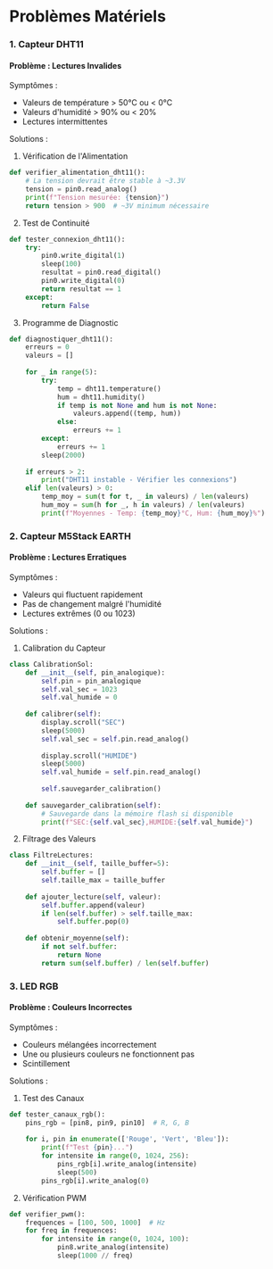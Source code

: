 # Problèmes Matériels

### 1. Capteur DHT11

#### Problème : Lectures Invalides
Symptômes :
- Valeurs de température > 50°C ou < 0°C
- Valeurs d'humidité > 90% ou < 20%
- Lectures intermittentes

Solutions :
1. Vérification de l'Alimentation
```python
def verifier_alimentation_dht11():
    # La tension devrait être stable à ~3.3V
    tension = pin0.read_analog()
    print(f"Tension mesurée: {tension}")
    return tension > 900  # ~3V minimum nécessaire
```

2. Test de Continuité
```python
def tester_connexion_dht11():
    try:
        pin0.write_digital(1)
        sleep(100)
        resultat = pin0.read_digital()
        pin0.write_digital(0)
        return resultat == 1
    except:
        return False
```

3. Programme de Diagnostic
```python
def diagnostiquer_dht11():
    erreurs = 0
    valeurs = []
    
    for _ in range(5):
        try:
            temp = dht11.temperature()
            hum = dht11.humidity()
            if temp is not None and hum is not None:
                valeurs.append((temp, hum))
            else:
                erreurs += 1
        except:
            erreurs += 1
        sleep(2000)
    
    if erreurs > 2:
        print("DHT11 instable - Vérifier les connexions")
    elif len(valeurs) > 0:
        temp_moy = sum(t for t, _ in valeurs) / len(valeurs)
        hum_moy = sum(h for _, h in valeurs) / len(valeurs)
        print(f"Moyennes - Temp: {temp_moy}°C, Hum: {hum_moy}%")
```

### 2. Capteur M5Stack EARTH

#### Problème : Lectures Erratiques
Symptômes :
- Valeurs qui fluctuent rapidement
- Pas de changement malgré l'humidité
- Lectures extrêmes (0 ou 1023)

Solutions :
1. Calibration du Capteur
```python
class CalibrationSol:
    def __init__(self, pin_analogique):
        self.pin = pin_analogique
        self.val_sec = 1023
        self.val_humide = 0
    
    def calibrer(self):
        display.scroll("SEC")
        sleep(5000)
        self.val_sec = self.pin.read_analog()
        
        display.scroll("HUMIDE")
        sleep(5000)
        self.val_humide = self.pin.read_analog()
        
        self.sauvegarder_calibration()
    
    def sauvegarder_calibration(self):
        # Sauvegarde dans la mémoire flash si disponible
        print(f"SEC:{self.val_sec},HUMIDE:{self.val_humide}")
```

2. Filtrage des Valeurs
```python
class FiltreLectures:
    def __init__(self, taille_buffer=5):
        self.buffer = []
        self.taille_max = taille_buffer
    
    def ajouter_lecture(self, valeur):
        self.buffer.append(valeur)
        if len(self.buffer) > self.taille_max:
            self.buffer.pop(0)
    
    def obtenir_moyenne(self):
        if not self.buffer:
            return None
        return sum(self.buffer) / len(self.buffer)
```

### 3. LED RGB

#### Problème : Couleurs Incorrectes
Symptômes :
- Couleurs mélangées incorrectement
- Une ou plusieurs couleurs ne fonctionnent pas
- Scintillement

Solutions :
1. Test des Canaux
```python
def tester_canaux_rgb():
    pins_rgb = [pin8, pin9, pin10]  # R, G, B
    
    for i, pin in enumerate(['Rouge', 'Vert', 'Bleu']):
        print(f"Test {pin}...")
        for intensite in range(0, 1024, 256):
            pins_rgb[i].write_analog(intensite)
            sleep(500)
        pins_rgb[i].write_analog(0)
```

2. Vérification PWM
```python
def verifier_pwm():
    frequences = [100, 500, 1000]  # Hz
    for freq in frequences:
        for intensite in range(0, 1024, 100):
            pin8.write_analog(intensite)
            sleep(1000 // freq)
```
